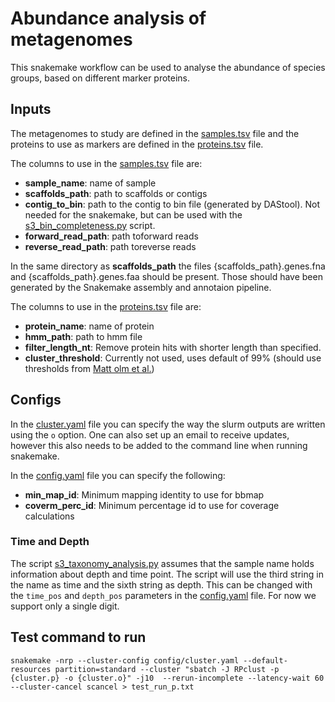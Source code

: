 # Abundance analysis of metagenomes

This snakemake workflow can be used to analyse the abundance of species groups, based on different marker proteins. 

## Inputs

The metagenomes to study are defined in the [samples.tsv](./config/samples.tsv) file and the proteins to use as markers are defined in the [proteins.tsv](./config/proteins.tsv) file.

The columns to use in the [samples.tsv](./config/samples.tsv) file are:
- **sample_name**: name of sample
- **scaffolds_path**: path to scaffolds or contigs
- **contig_to_bin**: path to the contig to bin file (generated by DAStool). Not needed for the snakemake, but can be used with the [s3_bin_completeness.py](./workflow/scripts/s3_bin_completeness.py) script.
- **forward_read_path**: path toforward reads
- **reverse_read_path**: path toreverse reads

In the same directory as **scaffolds_path** the files {scaffolds_path}.genes.fna and {scaffolds_path}.genes.faa should be present. Those should have been generated by the Snakemake assembly and annotaion pipeline.

The columns to use in the [proteins.tsv](./config/proteins.tsv) file are:

- **protein_name**: name of protein
- **hmm_path**: path to hmm file
- **filter_length_nt**: Remove protein hits with shorter length than specified.
- **cluster_threshold**: Currently not used, uses default of 99% (should use thresholds from [Matt olm et al.](https://journals.asm.org/doi/full/10.1128/mSystems.00731-19))

## Configs
In the [cluster.yaml](./config/cluster.yaml) file you can specify the way the slurm outputs are written using the `o` option. One can also set up an email to receive updates, however this also needs to be added to the command line when running snakemake.

In the [config.yaml](./config/config.yaml) file you can specify the following:
- **min_map_id**: Minimum mapping identity to use for bbmap
- **coverm_perc_id**: Minimum percentage id to use for coverage calculations

### Time and Depth
The script [s3_taxonomy_analysis.py](./workflow/scripts/s3_taxonomy_analysis.py) assumes that the sample name holds information about depth and time point. The script will use the third string in the name as time and the sixth string as depth. This can be changed with the `time_pos` and `depth_pos` parameters in the [config.yaml](./config/config.yaml) file. For now we support only a single digit.

## Test command to run

```snakemake -nrp --cluster-config config/cluster.yaml --default-resources partition=standard --cluster "sbatch -J RPclust -p {cluster.p} -o {cluster.o}" -j10  --rerun-incomplete --latency-wait 60 --cluster-cancel scancel > test_run_p.txt```

